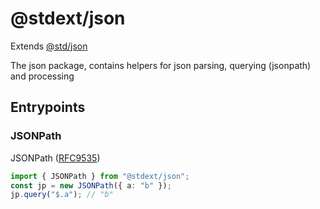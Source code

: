 # @stdext/json

Extends [@std/json](https://jsr.io/@std/json)

The json package, contains helpers for json parsing, querying (jsonpath) and
processing

## Entrypoints

### JSONPath

JSONPath ([RFC9535](https://datatracker.ietf.org/doc/html/rfc9535))

```ts
import { JSONPath } from "@stdext/json";
const jp = new JSONPath({ a: "b" });
jp.query("$.a"); // "b"
```
